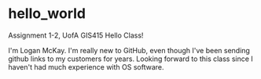 # hello_world
Assignment 1-2, UofA GIS415
Hello Class!

I'm Logan McKay. I'm really new to GitHub, even though I've been sending github links to my customers for years.
Looking forward to this class since I haven't had much experience with OS software.
